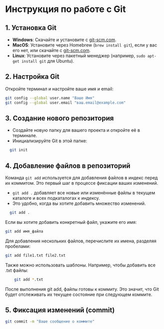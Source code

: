 # Инструкция по работе с Git

## 1. Установка Git
- **Windows**: Скачайте и установите с [git-scm.com](https://git-scm.com/download/win).
- **MacOS**: Установите через Homebrew (`brew install git`), если у вас его нет, или скачайте с [git-scm.com](https://git-scm.com/download/mac).
- **Linux**: Установите через пакетный менеджер (например, `sudo apt-get install git` для Ubuntu).

## 2. Настройка Git
Откройте терминал и настройте ваше имя и email:
```bash
git config --global user.name "Ваше Имя"
git config --global user.email "ваш.email@example.com"
```

## 3. Создание нового репозитория
- Создайте новую папку для вашего проекта и откройте её в терминале.
- Инициализируйте Git в этой папке:
```bash
  git init
```

## 4. Добавление файлов в репозиторий

Команда `git add` используется для добавления файлов в индекс перед их коммитом. 
Это первый шаг в процессе фиксации ваших изменений.

- `git add .` добавляет все новые или изменённые файлы в текущем каталоге и всех подкаталогах к индексу. 
- Это удобно, когда вы хотите добавить множество изменений.

```bash
  git add .
```
Если вы хотите добавить конкретный файл, укажите его имя:

```bash
git add имя_файла
```
Для добавления нескольких файлов, перечислите их имена, разделяя пробелами:

```bash
git add file1.txt file2.txt
```

Также можно использовать шаблоны. Например, чтобы добавить все .txt файлы:

```bash
    git add *.txt
```

После выполнения git add, файлы готовы к коммиту. Это значит, 
что Git будет отслеживать их текущее состояние при следующем коммите.


## 5. Фиксация изменений (commit)
```bash
git commit -m "Ваше сообщение о коммите"
```
